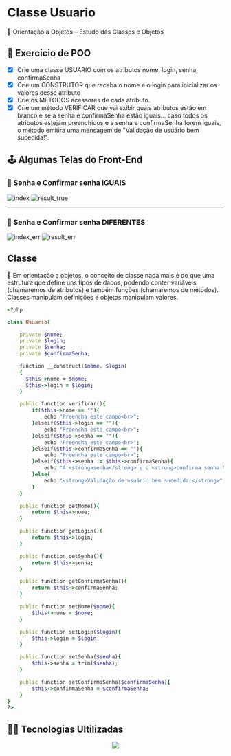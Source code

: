 # Classe Usuario 

:pushpin: Orientação a Objetos – Estudo das Classes e Objetos


## :pencil: Exercicio de POO 
- [x] Crie uma classe USUARIO com os atributos nome, login, senha, confirmaSenha
- [x] Crie um CONSTRUTOR que receba o nome e o login para inicializar os valores desse atributo
- [x] Crie os METODOS acessores de cada atributo. 
- [x] Crie um método VERIFICAR que vai exibir quais atributos estão em branco e se a senha e confirmaSenha estão iguais... caso todos os atributos estejam preenchidos e a senha e confirmaSenha forem iguais, o método emitira uma mensagem de "Validação de usuário bem sucedida!".

## :joystick: Algumas Telas do Front-End
### :small_blue_diamond: Senha e Confirmar senha IGUAIS
![index](https://user-images.githubusercontent.com/86386469/233237650-b3d5407f-5507-4d7f-9396-91399396610d.png)
![result_true](https://user-images.githubusercontent.com/86386469/233236961-3baade12-3926-410f-8f92-8d2bbd8c607a.png)
***
### :small_blue_diamond: Senha e Confirmar senha DIFERENTES
![index_err](https://user-images.githubusercontent.com/86386469/233237112-ae48367d-4df7-4f4c-9535-3cdd236762ee.png)
![result_err](https://user-images.githubusercontent.com/86386469/233237133-6c94d05c-0d8e-4770-9b39-c1e48641efaf.png)


## Classe 
:pushpin: Em orientação a objetos, o conceito de classe nada mais é do que uma estrutura que define uns tipos de dados, podendo conter variáveis (chamaremos de atributos) e também funções (chamaremos de métodos). Classes manipulam definições e objetos manipulam valores.

```ruby
<?php 

class Usuario{

    private $nome;
    private $login;
    private $senha;
    private $confirmaSenha;

    function __construct($nome, $login)
    {
      $this->nome = $nome;
      $this->login = $login;   
    }

    public function verificar(){
        if($this->nome == ""){
            echo "Preencha este campo<br>";            
        }elseif($this->login == ""){
            echo "Preencha este campo<br>"; 
        }elseif($this->senha == ""){
            echo "Preencha este campo<br>"; 
        }elseif($this->confirmaSenha == ""){
            echo "Preencha este campo<br>"; 
        }elseif($this->senha != $this->confirmaSenha){
            echo "A <strong>senha</strong> e o <strong>confirma senha NÃO</strong> estão iguais!<br>";
        }else{
            echo "<strong>Validação de usuário bem sucedida!</strong>";
        }
    }

    public function getNome(){
        return $this->nome;
    }

    public function getLogin(){
        return $this->login;
    }

    public function getSenha(){
        return $this->senha;
    }

    public function getConfirmaSenha(){
        return $this->confirmaSenha;
    }

    public function setNome($nome){
        $this->nome = $nome;
    }

    public function setLogin($login){
        $this->login = $login;
    }

    public function setSenha($senha){
        $this->senha = trim($senha);
    }

    public function setConfirmaSenha($confirmaSenha){
        $this->confirmaSenha = $confirmaSenha;
    }
}
?>
```



## :technologist: Tecnologias Ultilizadas
<p align="center">
  <a href="https://skillicons.dev">
    <img src="https://skillicons.dev/icons?i=html,css,php" />
  </a>
</p>
